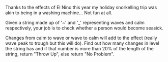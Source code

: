 Thanks to the effects of El Nino this year my holiday snorkelling trip was akin to being in a washing machine... Not fun at all.

Given a string made up of '~' and '\_' representing waves and calm respectively, your job is to check whether a person would become seasick.

Changes from calm to wave or wave to calm will add to the effect (really wave peak to trough but this will do). Find out how many changes in level the string has and if that number is more than 20% of the length of the string, return "Throw Up", else return "No Problem".
